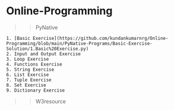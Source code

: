 # Online-Programming
>> PyNative

    1. [Basic Exercise](https://github.com/kundankumarnrg/Online-Programming/blob/main/PyNative-Programs/Basic-Exercise-Solution/1.Basic%20Exercise.py)
    2. Input and Output Exercise
    3. Loop Exercise
    4. Functions Exercise
    5. String Exercise
    6. List Exercise
    7. Tuple Exercise
    8. Set Exercise
    9. Dictionary Exercise
    
    
    
    
>> W3resource
